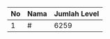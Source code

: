 | No | Nama            | Jumlah Level |
|----|-----------------|--------------|
| 1  | #    |    6259        |
